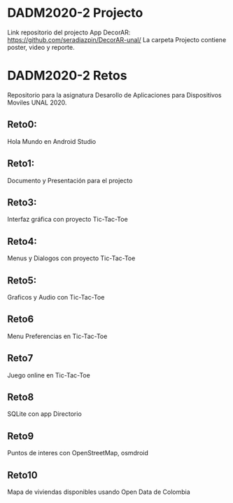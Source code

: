 # DADM2020-2 Projecto
Link repositorio del projecto App DecorAR: https://github.com/seradiazpin/DecorAR-unal/
La carpeta Projecto contiene poster, video y reporte.


# DADM2020-2 Retos

Repositorio para la asignatura Desarollo de Aplicaciones para Dispositivos Moviles UNAL 2020.

## Reto0:
Hola Mundo en Android Studio

## Reto1:
Documento y Presentación para el projecto

## Reto3:
Interfaz gráfica con proyecto Tic-Tac-Toe

## Reto4:
Menus y Dialogos con proyecto Tic-Tac-Toe

## Reto5:
Graficos y Audio con Tic-Tac-Toe

## Reto6
Menu Preferencias en Tic-Tac-Toe

## Reto7
Juego online en Tic-Tac-Toe

## Reto8
SQLite con app Directorio

## Reto9
Puntos de interes con OpenStreetMap, osmdroid

## Reto10
Mapa de viviendas disponibles usando Open Data de Colombia
